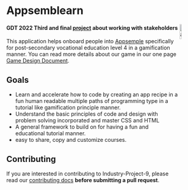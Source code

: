 # Appsemblearn
<img align="right" src="https://i.imgur.com/z63oDhM.png" width=10%/  alt="appLogo">

#### GDT 2022 Third and final [project](https://github.com/Extiriority/Industry-Project-9) about working with stakeholders

This application helps onboard people into [Appsemple](https://appsemble.com/en/) specifically for post-secondary vocational education level 4 in a gamification manner. You can read more details about our game in our one page [Game Design Document](https://giang-1.gitbook.io/portfolio/industry-project/game-design-document).

## Goals

* Learn and accelerate how to code by creating an app recipe in a fun human readable multiple paths of programming type in a tutorial like gamification principle manner.
* Understand the basic principles of code and design with problem solving incorporated and master CSS and HTML
* A general framework to build on for having a fun and educational tutorial manner.
* easy to share, copy and customize courses.

## Contributing

If you are interested in contributing to Industry-Project-9, please read our [contributing docs](https://github.com/Extiriority/Industry-Project-9/blob/main/CONTRIBUTING.md) **before submitting a pull request**.
